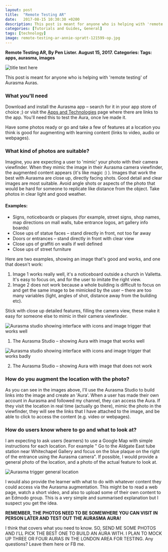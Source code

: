 ```yaml
---
layout: post
title:  "Remote Testing AR"
date:   2017-08-15 10:30:30 +0200
description: This post is meant for anyone who is helping with 'remote testing' of Aurasma (aka HP Reveal) Auras.
categories: [Tutorials and Guides, General]
tags: [technology]
image: remote-testing-ar-annie-spratt-121599-op.jpg
---
```


**Remote Testing AR, By Pen Lister. August 15, 2017. Categories: Tags: apps, aurasma, images**

![title text here]({{site.baseurl}}/assets/images/remote-testing-ar-annie-spratt-121599-op.jpg)

This post is meant for anyone who is helping with 'remote testing' of Aurasma Auras.

### **What you'll need**

Download and install the Aurasma app – search for it in your app store of choice ;) or visit the [Apps and Technologies]({{site.baseurl}}/2016/10/10/apps-and-technologies.html) page where there are links to the app. You'll need this to test the Aura, once Ive made it.

Have some photos ready or go and take a few of features at a location you think is good for augmenting with learning content (links to video, audio or webpages).

### **What kind of photos are suitable?**

Imagine, you are expecting a user to 'mimic' your photo with their camera viewfinder. When they mimic the image in their Aurasma camera viewfinder, the augmented content appears (it's like magic :) ). Images that work the best with Aurasma are close up, directly facing shots. Good detail and clear images are most suitable. Avoid angle shots or aspects of the photo that would be hard for someone to replicate like distance from the object. Take photos in clear light and good weather.

#### **Examples:**

- Signs, noticeboards or plaques (for example, street signs, shop names, map directions on mall walls, tube entrance logos, art gallery info boards)
- Close ups of statue faces – stand directly in front, not too far away
- Doors or entrances – stand directly in front with clear view
- Close ups of graffiti on walls if well defined
- Close ups of street furniture

Here are two examples, showing an image that's good and works, and one that doesn't work:

1. Image 1 works really well, it's a noticeboard outside a church in Valletta. It's easy to focus on, and for the user to imitate the right view.
2. Image 2 does not work because a whole building is difficult to focus on and get the same image to be mimicked by the user – there are too many variables (light, angles of shot, distance away from the building etc).

Stick with close up detailed features, filling the camera view, these make it easy for someone else to mimic in their camera viewfinder.

![Aurasma studio showing interface with icons and image trigger that works well]({{site.baseurl}}/assets/images/guide-to-using-aurasma-screenshot-2016-10-15-at-15.51.57.png)

 1. The Aurasma Studio – showing Aura with image that works well

![Aurasma studio showing interface with icons and image trigger that works badly]({{site.baseurl}}/assets/images/guide-to-using-aurasma-screen-Shot-2016-10-15-at-14.53.52.png)

 2. The Aurasma Studio – showing Aura with image that does not work

### **How do you augment the location with the photo?**

As you can see in the images above, I'll use the Aurasma Studio to build links into the image and create an 'Aura'. When a user has made their own account in Aurasma and followed my channel, they can access the Aura. If they visit the location in real time (actually go there), mimic the photo in the viewfinder, they will see the links that I have attached to the image, and be able to click to access the content (e.g. video or webpages).

### **How do users know where to go and what to look at?**

I am expecting to ask users (learners) to use a Google Map with simple instructions for each location. For example " Go to the Aldgate East tube station near Whitechapel Gallery and focus on the blue plaque on the right of the entrance using the Aurasma camera". If possible, I would provide a general photo of the location, and a photo of the actual feature to look at.

![Aurasma trigger general location]({{site.baseurl}}/assets/images/remote-testing-ar-Screen-Shot-2017-08-15-at-12.29.49.png)

I would also provide the learner with what to do with whatever content they could access via the Aurasma augmentation. This might be to read a web page, watch a short video, and also to upload some of their own content to an Edmodo group. This is a very simple and summarised explanation but I suspect you get the idea.

**REMEMBER, THE PHOTOS NEED TO BE SOMEWHERE YOU CAN VISIT IN PERSON LATER AND TEST OUT THE AURASMA AURA!**

I think that covers what you need to know. SO, SEND ME SOME PHOTOS AND I'LL PICK THE BEST ONE TO BUILD AN AURA WITH. I PLAN TO MOCK UP THREE OR FOUR AURAS IN THE LONDON AREA FOR TESTING. Any questions? Leave them here or FB me.

